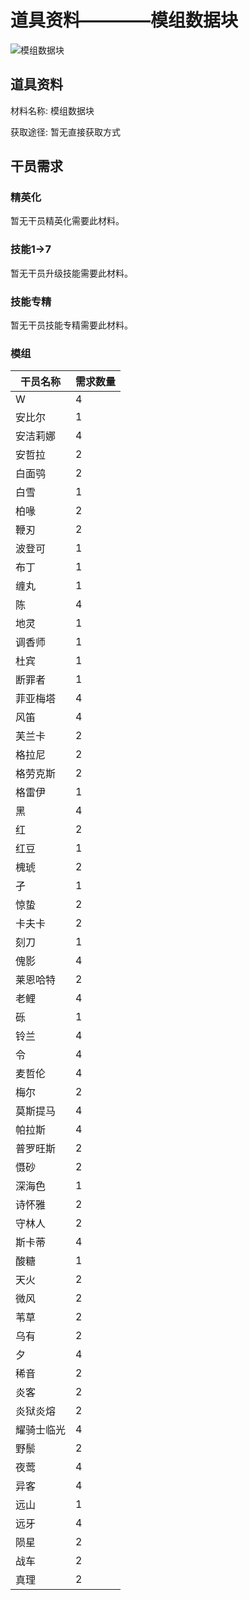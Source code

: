 # 道具资料————模组数据块

![模组数据块](./暂无材料图片)

## 道具资料

材料名称: 模组数据块

获取途径: 暂无直接获取方式

## 干员需求

### 精英化
暂无干员精英化需要此材料。

### 技能1→7
暂无干员升级技能需要此材料。

### 技能专精
暂无干员技能专精需要此材料。

### 模组
| 干员名称 | 需求数量  |
|---------|-----|
| W  |   4  |
| 安比尔  |   1  |
| 安洁莉娜  |   4  |
| 安哲拉  |   2  |
| 白面鸮  |   2  |
| 白雪  |   1  |
| 柏喙  |   2  |
| 鞭刃  |   2  |
| 波登可  |   1  |
| 布丁  |   1  |
| 缠丸  |   1  |
| 陈  |   4  |
| 地灵  |   1  |
| 调香师  |   1  |
| 杜宾  |   1  |
| 断罪者  |   1  |
| 菲亚梅塔  |   4  |
| 风笛  |   4  |
| 芙兰卡  |   2  |
| 格拉尼  |   2  |
| 格劳克斯  |   2  |
| 格雷伊  |   1  |
| 黑  |   4  |
| 红  |   2  |
| 红豆  |   1  |
| 槐琥  |   2  |
| 孑  |   1  |
| 惊蛰  |   2  |
| 卡夫卡  |   2  |
| 刻刀  |   1  |
| 傀影  |   4  |
| 莱恩哈特  |   2  |
| 老鲤  |   4  |
| 砾  |   1  |
| 铃兰  |   4  |
| 令  |   4  |
| 麦哲伦  |   4  |
| 梅尔  |   2  |
| 莫斯提马  |   4  |
| 帕拉斯  |   4  |
| 普罗旺斯  |   2  |
| 慑砂  |   2  |
| 深海色  |   1  |
| 诗怀雅  |   2  |
| 守林人  |   2  |
| 斯卡蒂  |   4  |
| 酸糖  |   1  |
| 天火  |   2  |
| 微风  |   2  |
| 苇草  |   2  |
| 乌有  |   2  |
| 夕  |   4  |
| 稀音  |   2  |
| 炎客  |   2  |
| 炎狱炎熔  |   2  |
| 耀骑士临光  |   4  |
| 野鬃  |   2  |
| 夜莺  |   4  |
| 异客  |   4  |
| 远山  |   1  |
| 远牙  |   4  |
| 陨星  |   2  |
| 战车  |   2  |
| 真理  |   2  |
